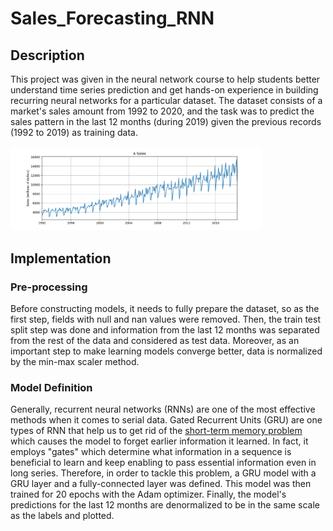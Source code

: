 # Sales_Forecasting_RNN

## Description
This project was given in the neural network course to help students better understand time series prediction and get hands-on experience in building recurring neural networks for a particular dataset. The dataset consists of a market's sales amount from 1992 to 2020, and the task was to predict the sales pattern in the last 12 months (during 2019) given the previous records (1992 to 2019) as training data.

<img src="dataset.png" width="80%">


## Implementation

### Pre-processing
Before constructing models, it needs to fully prepare the dataset, so as the first step, fields with null and nan values were removed. Then, the train test split step was done and information from the last 12 months was separated from the rest of the data and considered as test data. Moreover, as an important step to make learning models converge better, data is normalized by the min-max scaler method. 

### Model Definition
Generally, recurrent neural networks (RNNs) are one of the most effective methods when it comes to serial data. Gated Recurrent Units (GRU) are one types of RNN that help us to get rid of the [short-term memory problem](https://medium.com/analytics-vidhya/undestanding-recurrent-neural-network-rnn-and-long-short-term-memory-lstm-30bc1221e80d) which causes the model to forget earlier information it learned. In fact, it employs "gates" which determine what information in a sequence is beneficial to learn and keep enabling to pass essential information even in long series. Therefore, in order to tackle this problem, a GRU model with a GRU layer and a fully-connected layer was defined. This model was then trained for 20 epochs with the Adam optimizer. Finally, the model's predictions for the last 12 months are denormalized to be in the same scale as the labels and plotted.
